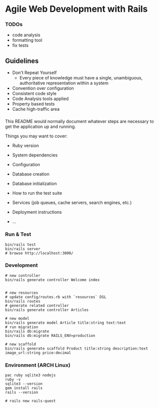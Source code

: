 # Agile Web Development with Rails

### TODOs

- code analysis
- formatting tool
- fix tests

## Guidelines

- Don't Repeat Yourself
  - Every piece of knowledge must have a single, unambiguous, authoritative representation within a system
- Convention over configuration
- Consistent code style
- Code Analysis tools applied
- Property based tests
- Cache high-traffic area

### 

This README would normally document whatever steps are necessary to get the
application up and running.

Things you may want to cover:

* Ruby version

* System dependencies

* Configuration

* Database creation

* Database initialization

* How to run the test suite

* Services (job queues, cache servers, search engines, etc.)

* Deployment instructions

* ...


### Run & Test

```shell 
bin/rails test
bin/rails server
# browse http://localhost:3000/
```

### Development

```shell
# new controller
bin/rails generate controller Welcome index


# new resources
# update config/routes.rb with `resources` DSL
bin/rails routes
# generate related controller
bin/rails generate controller Articles

# new model
bin/rails generate model Article title:string text:text
# run migration
bin/rails db:migrate
bin/rails db:migrate RAILS_ENV=production

# new scaffold
bin/rails generate scaffold Product title:string description:text image_url:string price:decimal
```

### Environment (ARCH Linux)

```shell
pac ruby sqlite3 nodejs
ruby -v
sqlite3 --version
gem install rails
rails --version

# rails new rails-quest
```
